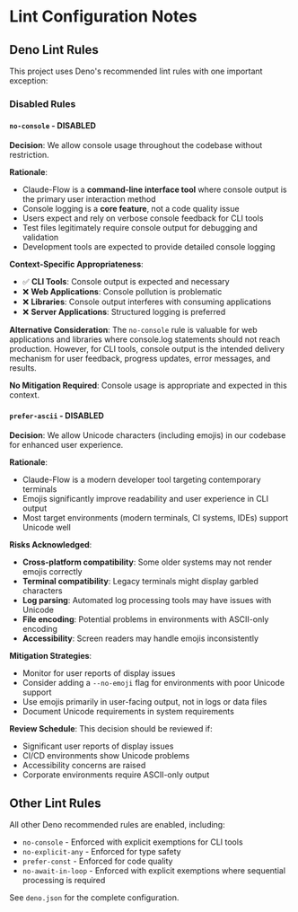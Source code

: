 # Lint Configuration Notes

## Deno Lint Rules

This project uses Deno's recommended lint rules with one important exception:

### Disabled Rules

#### `no-console` - **DISABLED**

**Decision**: We allow console usage throughout the codebase without restriction.

**Rationale**: 
- Claude-Flow is a **command-line interface tool** where console output is the primary user interaction method
- Console logging is a **core feature**, not a code quality issue
- Users expect and rely on verbose console feedback for CLI tools
- Test files legitimately require console output for debugging and validation
- Development tools are expected to provide detailed console logging

**Context-Specific Appropriateness**:
- ✅ **CLI Tools**: Console output is expected and necessary
- ❌ **Web Applications**: Console pollution is problematic  
- ❌ **Libraries**: Console output interferes with consuming applications
- ❌ **Server Applications**: Structured logging is preferred

**Alternative Consideration**: 
The `no-console` rule is valuable for web applications and libraries where console.log statements should not reach production. However, for CLI tools, console output is the intended delivery mechanism for user feedback, progress updates, error messages, and results.

**No Mitigation Required**: Console usage is appropriate and expected in this context.

#### `prefer-ascii` - **DISABLED**

**Decision**: We allow Unicode characters (including emojis) in our codebase for enhanced user experience.

**Rationale**: 
- Claude-Flow is a modern developer tool targeting contemporary terminals
- Emojis significantly improve readability and user experience in CLI output
- Most target environments (modern terminals, CI systems, IDEs) support Unicode well

**Risks Acknowledged**:
- **Cross-platform compatibility**: Some older systems may not render emojis correctly
- **Terminal compatibility**: Legacy terminals might display garbled characters  
- **Log parsing**: Automated log processing tools may have issues with Unicode
- **File encoding**: Potential problems in environments with ASCII-only encoding
- **Accessibility**: Screen readers may handle emojis inconsistently

**Mitigation Strategies**:
- Monitor for user reports of display issues
- Consider adding a `--no-emoji` flag for environments with poor Unicode support
- Use emojis primarily in user-facing output, not in logs or data files
- Document Unicode requirements in system requirements

**Review Schedule**: 
This decision should be reviewed if:
- Significant user reports of display issues
- CI/CD environments show Unicode problems  
- Accessibility concerns are raised
- Corporate environments require ASCII-only output

## Other Lint Rules

All other Deno recommended rules are enabled, including:
- `no-console` - Enforced with explicit exemptions for CLI tools
- `no-explicit-any` - Enforced for type safety
- `prefer-const` - Enforced for code quality
- `no-await-in-loop` - Enforced with explicit exemptions where sequential processing is required

See `deno.json` for the complete configuration.